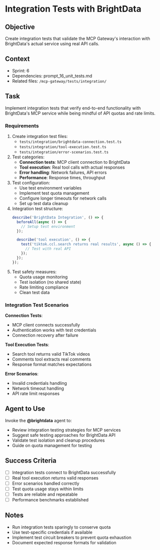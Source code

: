 # Integration Tests with BrightData

## Objective

Create integration tests that validate the MCP Gateway's interaction with BrightData's actual service using real API calls.

## Context

- Sprint: 6
- Dependencies: prompt_16_unit_tests.md
- Related files: `/mcp-gateway/tests/integration/`

## Task

Implement integration tests that verify end-to-end functionality with BrightData's MCP service while being mindful of API quotas and rate limits.

### Requirements

1. Create integration test files:
   - `tests/integration/brightdata-connection.test.ts`
   - `tests/integration/tool-execution.test.ts`
   - `tests/integration/error-scenarios.test.ts`
2. Test categories:
   - **Connection tests**: MCP client connection to BrightData
   - **Tool execution**: Real tool calls with actual responses
   - **Error handling**: Network failures, API errors
   - **Performance**: Response times, throughput
3. Test configuration:
   - Use test environment variables
   - Implement test quota management
   - Configure longer timeouts for network calls
   - Set up test data cleanup
4. Integration test structure:
   ```typescript
   describe('BrightData Integration', () => {
     beforeAll(async () => {
       // Setup test environment
     });

     describe('tool execution', () => {
       test('tiktok.ccl.search returns real results', async () => {
         // Test with real API
       });
     });
   });
   ```
5. Test safety measures:
   - Quota usage monitoring
   - Test isolation (no shared state)
   - Rate limiting compliance
   - Clean test data

### Integration Test Scenarios

**Connection Tests**:

- MCP client connects successfully
- Authentication works with test credentials
- Connection recovery after failure

**Tool Execution Tests**:

- Search tool returns valid TikTok videos
- Comments tool extracts real comments
- Response format matches expectations

**Error Scenarios**:

- Invalid credentials handling
- Network timeout handling
- API rate limit responses

## Agent to Use

Invoke the **@brightdata** agent to:

- Review integration testing strategies for MCP services
- Suggest safe testing approaches for BrightData API
- Validate test isolation and cleanup procedures
- Guide on quota management for testing

## Success Criteria

- [ ] Integration tests connect to BrightData successfully
- [ ] Real tool execution returns valid responses
- [ ] Error scenarios handled correctly
- [ ] Test quota usage stays within limits
- [ ] Tests are reliable and repeatable
- [ ] Performance benchmarks established

## Notes

- Run integration tests sparingly to conserve quota
- Use test-specific credentials if available
- Implement test circuit breakers to prevent quota exhaustion
- Document expected response formats for validation
